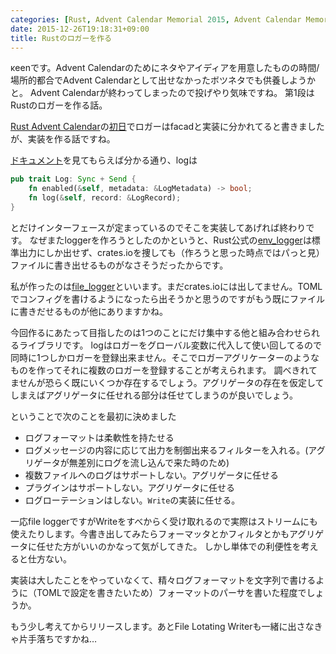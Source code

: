 ```yaml
---
categories: [Rust, Advent Calendar Memorial 2015, Advent Calendar Memorial]
date: 2015-12-26T19:18:31+09:00
title: Rustのロガーを作る
---
```

κeenです。Advent Calendarのためにネタやアイディアを用意したものの時間/場所的都合でAdvent Calendarとして出せなかったボツネタでも供養しようかと。
Advent Calendarが終わってしまったので投げやり気味ですね。
第1段はRustのロガーを作る話。

[Rust Advent Calendar](http://qiita.com/advent-calendar/2015/rust-lang)の[初日](http://keens.github.io/blog/2015/11/14/rustdechiisanatsu_ruwotsukuttemiru/)でロガーはfacadと実装に分かれてると書きましたが、実装を作る話ですね。
<!--more-->
[ドキュメント](https://doc.rust-lang.org/log/log/index.html)を見てもらえば分かる通り、logは

``` rust
pub trait Log: Sync + Send {
    fn enabled(&self, metadata: &LogMetadata) -> bool;
    fn log(&self, record: &LogRecord);
}
```

とだけインターフェースが定まっているのでそこを実装してあげれば終わりです。
なぜまたloggerを作ろうとしたのかというと、Rust公式の[env_logger](https://crates.io/crates/env_logger/)は標準出力にしか出せず、crates.ioを捜しても（作ろうと思った時点ではパっと見）ファイルに書き出せるものがなさそうだったからです。

私が作ったのは[file_logger](https://github.com/KeenS/file_logger)といいます。まだcrates.ioには出してません。TOMLでコンフィグを書けるようになったら出そうかと思うのですがもう既にファイルに書きだせるものが他にありますかね。

今回作るにあたって目指したのは1つのことにだけ集中する他と組み合わせられるライブラリです。
logはロガーをグローバル変数に代入して使い回してるので同時に1つしかロガーを登録出来ません。そこでロガーアグリケーターのようなものを作ってそれに複数のロガーを登録することが考えられます。
調べきれてませんが恐らく既にいくつか存在するでしょう。アグリゲータの存在を仮定してしまえばアグリゲータに任せれる部分は任せてしまうのが良いでしょう。

ということで次のことを最初に決めました

* ログフォーマットは柔軟性を持たせる
* ログメッセージの内容に応じて出力を制御出来るフィルターを入れる。(アグリゲータが無差別にログを流し込んで来た時のため)
* 複数ファイルへのログはサポートしない。アグリゲータに任せる
* プラグインはサポートしない。アグリゲータに任せる
* ログローテーションはしない。`Write`の実装に任せる。

一応file loggerですがWriteをすべからく受け取れるので実際はストリームにも使えたりします。今書き出してみたらフォーマッタとかフィルタとかもアグリゲータに任せた方がいいのかなって気がしてきた。
しかし単体での利便性を考えると仕方ない。


実装は大したことをやっていなくて、精々ログフォーマットを文字列で書けるように（TOMLで設定を書きたいため）フォーマットのパーサを書いた程度でしょうか。


もう少し考えてからリリースします。あとFile Lotating Writerも一緒に出さなきゃ片手落ちですかね…
